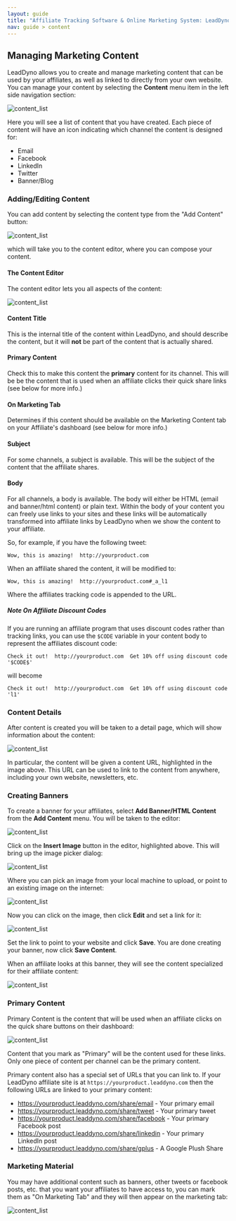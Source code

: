 ```yaml
---
layout: guide
title: "Affiliate Tracking Software & Online Marketing System: LeadDyno"
nav: guide > content
---
```


## Managing Marketing Content

LeadDyno allows you to create and manage marketing content that can be used by your affiliates, as well as linked to
directly from your own website.  You can manage your content by selecting the **Content** menu item in the left side navigation section:

![content_list](/img/content_list.png)

Here you will see a list of content that you have created.  Each piece of content will have an icon indicating which
channel the content is designed for:

* Email
* Facebook
* LinkedIn
* Twitter
* Banner/Blog

### Adding/Editing Content

You can add content by selecting the content type from the "Add Content" button:

![content_list](/img/content_add.png)

which will take you to the content editor, where you can compose your content.

#### The Content Editor

The content editor lets you all aspects of the content:

![content_list](/img/content_editor.png)

#### Content Title

This is the internal title of the content within LeadDyno, and should describe the content, but it will **not** be
part of the content that is actually shared.

#### Primary Content

Check this to make this content the **primary** content for its channel.  This will be be the content that is used when
an affiliate clicks their quick share links (see below for more info.)

#### On Marketing Tab

Determines if this content should be available on the Marketing Content tab on your Affiliate's dashboard (see below for
more info.)

#### Subject

For some channels, a subject is available.  This will be the subject of the content that the affiliate shares.

#### Body

For all channels, a body is available.  The body will either be HTML (email and banner/html content) or plain text.  Within
the body of your content you can freely use links to your sites and these links will be automatically transformed into
affiliate links by LeadDyno when we show the content to your affiliate.

So, for example, if you have the following tweet:

    Wow, this is amazing!  http://yourproduct.com

When an affiliate shared the content, it will be modified to:

    Wow, this is amazing!  http://yourproduct.com#_a_l1

Where the affiliates tracking code is appended to the URL.

##### Note On Affiliate Discount Codes

If you are running an affiliate program that uses discount codes rather than tracking links, you can use the `$CODE` variable
in your content body to represent the affiliates discount code:

    Check it out!  http://yourproduct.com  Get 10% off using discount code '$CODE$'

will become

    Check it out!  http://yourproduct.com  Get 10% off using discount code 'l1'

### Content Details

After content is created you will be taken to a detail page, which will show information about the content:

![content_list](/img/content_show.png)

In particular, the content will be given a content URL, highlighted in the image above.  This URL can be used to
link to the content from anywhere, including your own website, newsletters, etc.

### Creating Banners

To create a banner for your affiliates, select **Add Banner/HTML Content** from the **Add Content** menu.  You will
be taken to the editor:

![content_list](/img/content_banner_1.png)

Click on the **Insert Image** button in the editor, highlighted above.  This will bring up the image picker dialog:

![content_list](/img/content_banner_2.png)

Where you can pick an image from your local machine to upload, or point to an existing image on the internet:

![content_list](/img/content_banner_3.png)

Now you can click on the image, then click **Edit** and set a link for it:

![content_list](/img/content_banner_4.png)

Set the link to point to your website and click **Save**.  You are done creating your banner, now click **Save Content**.

When an affiliate looks at this banner, they will see the content specialized for their affiliate content:

![content_list](/img/content_banner_5.png)

### Primary Content

Primary Content is the content that will be used when an affiliate clicks on the quick share buttons on their dashboard:

![content_list](/img/content_primary.png)

Content that you mark as "Primary" will be the content used for these links.  Only one piece of content per channel
can be the primary content.

Primary content also has a special set of URLs that you can link to.  If your LeadDyno affiliate site is
at `https://yourproduct.leaddyno.com` then the following URLs are linked to your primary content:

* https://yourproduct.leaddyno.com/share/email - Your primary email
* https://yourproduct.leaddyno.com/share/tweet - Your primary tweet
* https://yourproduct.leaddyno.com/share/facebook - Your primary Facebook post
* https://yourproduct.leaddyno.com/share/linkedin - Your primary LinkedIn post
* https://yourproduct.leaddyno.com/share/gplus - A Google Plush Share

###  Marketing Material

You may have additional content such as banners, other tweets or facebook posts, etc. that you want your affiliates to
have access to, you can mark them as "On Marketing Tab" and they will then appear on the marketing tab:

![content_list](/img/content_marketing_tab.png)

